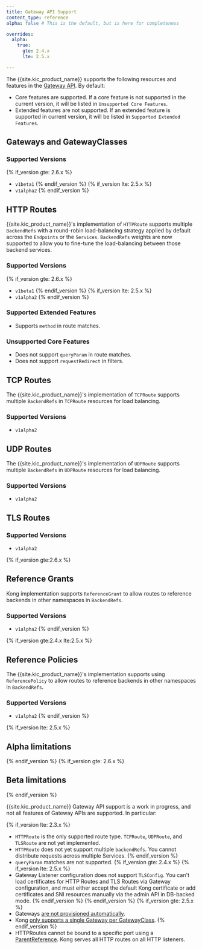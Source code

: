 ```yaml
---
title: Gateway API Support
content_type: reference
alpha: false # This is the default, but is here for completeness

overrides:
  alpha:
    true:
      gte: 2.4.x
      lte: 2.5.x

---
```


The {{site.kic_product_name}} supports the following resources and features in the
[Gateway API](https://gateway-api.sigs.k8s.io/). By default:

- Core features are supported. If a core feature is not supported in the
  current version, it will be listed in `Unsupported Core Features`.
- Extended features are not supported. If an extended feature is supported in 
  current version, it will be listed in `Supported Extended Features`.

## Gateways and GatewayClasses

### Supported Versions

{% if_version gte: 2.6.x %}
- `v1beta1`
{% endif_version %}
{% if_version lte: 2.5.x %}
- `v1alpha2`
{% endif_version %}

## HTTP Routes

{{site.kic_product_name}}'s implementation of `HTTPRoute` supports multiple `BackendRefs` with a
round-robin load-balancing strategy applied by default across the
`Endpoints` or the `Services`. `BackendRefs` weights are now supported
to allow you to fine-tune the load-balancing between those backend services.

### Supported Versions

{% if_version gte: 2.6.x %}
- `v1beta1`
{% endif_version %}
{% if_version lte: 2.5.x %}
- `v1alpha2`
{% endif_version %}

### Supported Extended Features
- Supports `method` in route matches.

### Unsupported Core Features
- Does not support `queryParam` in route matches.
- Does not support `requestRedirect` in filters.

## TCP Routes

The {{site.kic_product_name}}'s implementation of `TCPRoute` supports multiple `BackendRefs` in
`TCPRoute` resources for load balancing.

### Supported Versions
- `v1alpha2`

## UDP Routes

The {{site.kic_product_name}}'s implementation of `UDPRoute` supports multiple `BackendRefs` in
`UDPRoute` resources for load balancing.

### Supported Versions
- `v1alpha2`

## TLS Routes

### Supported Versions
- `v1alpha2`

{% if_version gte:2.6.x %}
## Reference Grants

Kong implementation supports `ReferenceGrant` to allow routes to
reference backends in other namespaces in `BackendRefs`.

### Supported Versions
- `v1alpha2`
{% endif_version %}

{% if_version gte:2.4.x lte:2.5.x %}
## Reference Policies

The {{site.kic_product_name}}'s implementation supports using `ReferencePolicy` to allow routes to
reference backends in other namespaces in `BackendRefs`.

### Supported Versions
- `v1alpha2`
{% endif_version %}

{% if_version lte: 2.5.x %}
## Alpha limitations
{% endif_version %}
{% if_version gte: 2.6.x %}
## Beta limitations
{% endif_version %}

{{site.kic_product_name}} Gateway API support is a work in progress, and not all features of
Gateway APIs are supported. In particular:

{% if_version lte: 2.3.x %}
- `HTTPRoute` is the only supported route type. `TCPRoute`, `UDPRoute`, and `TLSRoute`
  are not yet implemented.
- `HTTPRoute` does not yet support multiple `backendRefs`. You cannot distribute
  requests across multiple Services.
{% endif_version %}
- `queryParam` matches are not supported.
{% if_version gte: 2.4.x %}
{% if_version lte: 2.5.x %}
- Gateway Listener configuration does not support `TLSConfig`. You can't
  load certificates for HTTP Routes and TLS Routes via Gateway
  configuration, and must either accept the default Kong certificate or add
  certificates and SNI resources manually via the admin API in DB-backed mode.
{% endif_version %}
{% endif_version %}
{% if_version gte: 2.5.x %}
- Gateways [are not provisioned automatically](/kubernetes-ingress-controller/{{page.kong_version}}/concepts/gateway-api#gateway-management).
- Kong [only supports a single Gateway per GatewayClass](/kubernetes-ingress-controller/{{page.kong_version}}/concepts/gateway-api#listener-compatibility-and-handling-multiple-gateways).
{% endif_version %}
- HTTPRoutes cannot be bound to a specific port using a [ParentReference](https://gateway-api.sigs.k8s.io/references/spec/#gateway.networking.k8s.io/v1beta1.ParentReference).
  Kong serves all HTTP routes on all HTTP listeners.
